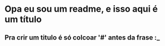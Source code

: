 # Opa eu sou um readme, e isso aqui é um título

## Pra crir um titulo é só colcoar '#' antes da frase :_
